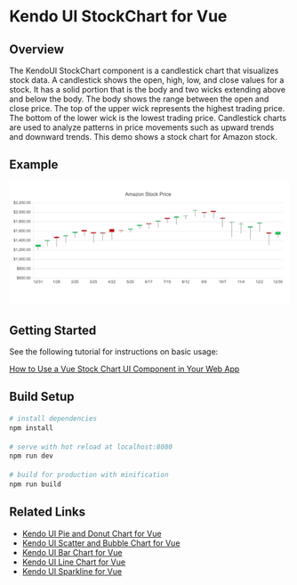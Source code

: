 # Kendo UI StockChart for Vue

## Overview

The KendoUI StockChart component is a candlestick chart that visualizes stock data. A candlestick shows the open, high, low, and close values for a stock. It has a solid portion that is the body and two wicks extending above and below the body. The body shows the range between the open and close price. The top of the upper wick represents the highest trading price. The bottom of the lower wick is the lowest trading price. Candlestick charts are used to analyze patterns in price movements such as upward trends and downward trends. This demo shows a stock chart for Amazon stock.

## Example

![Stock Chart](src/assets/vue-stockchart1.png)

## Getting Started

See the following tutorial for instructions on basic usage:

[How to Use a Vue Stock Chart UI Component in Your Web App](https://www.telerik.com/blogs/how-to-use-a-vue-stock-chart-ui-component-in-your-web-app)

## Build Setup

``` bash
# install dependencies
npm install

# serve with hot reload at localhost:8080
npm run dev

# build for production with minification
npm run build
```

## Related Links

- [Kendo UI Pie and Donut Chart for Vue](https://github.com/albertaw/kendoui-donutchart)
- [Kendo UI Scatter and Bubble Chart for Vue](https://github.com/albertaw/kendoui-bubblechart)
- [Kendo UI Bar Chart for Vue](https://github.com/albertaw/kendoui-barchart)
- [Kendo UI Line Chart for Vue](https://github.com/albertaw/kendoui-linechart)
- [Kendo UI Sparkline for Vue](https://github.com/albertaw/kendoui-sparkline)
